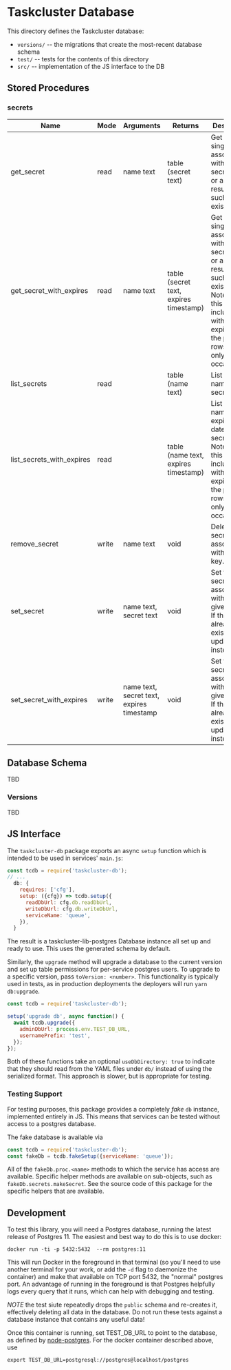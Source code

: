 # Taskcluster Database

This directory defines the Taskcluster database:

* `versions/` -- the migrations that create the most-recent database schema
* `test/` -- tests for the contents of this directory
* `src/` -- implementation of the JS interface to the DB

## Stored Procedures

<!-- SP BEGIN -->
### secrets

| Name | Mode | Arguments | Returns | Description |
| --- | --- | --- | --- | --- |
| get_secret | read | name text | table (secret text) | Get the single secret associated with a given secret name, or an empty result if no such secret exists. |
| get_secret_with_expires | read | name text | table (secret text, expires timestamp) | Get the single secret associated with a given secret name, or an empty result if no such secret exists.<br />Note that this may include rows with an expiration in the past, as rows are only deleted occasionally. |
| list_secrets | read |  | table (name text) | List the names of all secrets. |
| list_secrets_with_expires | read |  | table (name text, expires timestamp) | List the names and expiration dates of all secrets.<br />Note that this may include rows with an expiration in the past, as rows are only deleted occasionally. |
| remove_secret | write | name text | void | Delete the secret associated with some key. |
| set_secret | write | name text, secret text | void | Set the secret associated with the given name.<br />If the secret already exists, it is updated instead. |
| set_secret_with_expires | write | name text, secret text, expires timestamp | void | Set the secret associated with the given name.<br />If the secret already exists, it is updated instead. |
<!-- SP END -->

## Database Schema

TBD

### Versions

TBD

## JS Interface

The `taskcluster-db` package exports an async `setup` function which is intended to be used in services' `main.js`:

```javascript
const tcdb = require('taskcluster-db');
// ...
  db: {
    requires: ['cfg'],
    setup: ({cfg}) => tcdb.setup({
      readDbUrl: cfg.db.readDbUrl,
      writeDbUrl: cfg.db.writeDbUrl,
      serviceName: 'queue',
    }),
  }
```

The result is a taskcluster-lib-postgres Database instance all set up and ready to use.
This uses the generated schema by default.

Similarly, the `upgrade` method will upgrade a database to the current version and set up table permissions for per-service postgres users.
To upgrade to a specific version, pass `toVersion: <number>`.
This functionality is typically used in tests, as in production deployments the deployers will run `yarn db:upgrade`.

```javascript
const tcdb = require('taskcluster-db');

setup('upgrade db', async function() {
  await tcdb.upgrade({
    adminDbUrl: process.env.TEST_DB_URL,
    usernamePrefix: 'test',
  });
});
```

Both of these functions take an optional `useDbDirectory: true` to indicate that they should read from the YAML files under `db/` instead of using the serialized format.
This approach is slower, but is appropriate for testing.

### Testing Support

For testing purposes, this package provides a completely *fake* `db` instance, implemented entirely in JS.
This means that services can be tested without access to a postgres database.

The fake database is available via

```javascript
const tcdb = require('taskcluster-db');
const fakeDb = tcdb.fakeSetup({serviceName: 'queue'});
```

All of the `fakeDb.proc.<name>` methods to which the service has access are available.
Specific helper methods are available on sub-objects, such as `fakeDb.secrets.makeSecret`.
See the source code of this package for the specific helpers that are available.

## Development

To test this library, you will need a Postgres database, running the latest release of Postgres 11.
The easiest and best way to do this is to use docker:

```shell
docker run -ti -p 5432:5432  --rm postgres:11
```

This will run Docker in the foreground in that terminal (so you'll need to use another terminal for your work, or add the `-d` flag to daemonize the container) and make that available on TCP port 5432, the "normal" postgres port.
An advantage of running in the foreground is that Postgres helpfully logs every query that it runs, which can help with debugging and testing.

*NOTE* the test siute repeatedly drops the `public` schema and re-creates it, effectively deleting all data in the database.
Do not run these tests against a database instance that contains any useful data!

Once this container is running, set TEST_DB_URL to point to the database, as defined by [node-postgres](https://node-postgres.com/features/connecting).
For the docker container described above, use

```shell
export TEST_DB_URL=postgresql://postgres@localhost/postgres
```
